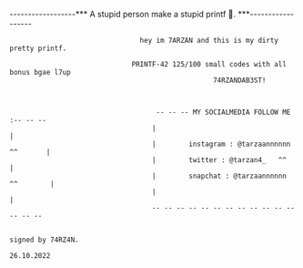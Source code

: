 ------------------***                   A stupid person make a stupid printf 🥇.                   ***------------------
                            
                                    hey im 7ARZAN and this is my dirty pretty printf.                    

                                  PRINTF-42 125/100 small codes with all bonus bgae l7up
                                                      74RZANDAB3ST!



                                        -- -- -- MY SOCIALMEDIA FOLLOW ME :-- -- --
                                       |                                           |
                                       |        instagram : @tarzaannnnnn ^^       |
                                       |        twitter : @tarzan4_   ^^           |
                                       |        snapchat : @tarzaannnnnn ^^        |
                                       |                                           |
                                       -- -- -- -- -- -- -- -- -- -- -- -- -- -- --
                                                                                                             
                                                                                                   signed by 74RZ4N.
                                                                                                          26.10.2022
